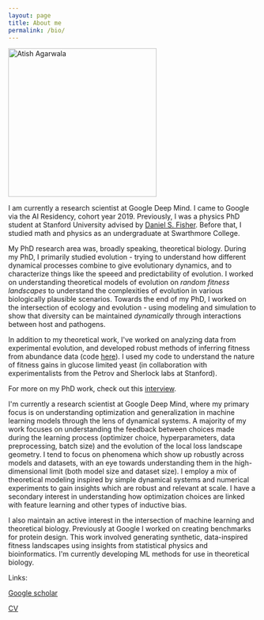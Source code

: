 ```yaml
---
layout: page
title: About me
permalink: /bio/
---
```


<img src="https://ati.sh/images/atish_headshot.jpg" alt="Atish Agarwala" width="300" />

I am currently a research scientist at Google Deep Mind. I came to Google via the AI Residency,
cohort year 2019. Previously, I
was a physics PhD student at Stanford University advised by 
[Daniel S. Fisher](https://web.stanford.edu/group/dsfisher/index.html).
Before that, I studied math and physics as an undergraduate at Swarthmore College.

My PhD research area was, broadly speaking, theoretical biology. During my PhD, I primarily studied evolution - trying
to understand how different dynamical processes combine to give evolutionary dynamics, and to characterize things like the
speeed and predictability of evolution. I worked on understanding theoretical models of evolution on _random fitness landscapes_
to understand the complexities of evolution in various biologically plausible scenarios. Towards the end of my PhD, I worked
on the intersection of ecology and evolution - using modeling and simulation to show that diversity can be maintained
_dynamically_ through interactions between host and pathogens.

In addition to my theoretical work, I've worked on analyzing data from experimental evolution, and developed robust methods
of inferring fitness from abundance data (code [here](https://github.com/barcoding-bfa/fitness-assay-python)). I used my
code to understand the nature of fitness gains in glucose limited yeast (in collaboration with experimentalists from the 
Petrov and Sherlock labs at Stanford).

For more on my PhD work, check out this
[interview](https://stanfordcehg.wordpress.com/2018/11/19/fellows-feature-atish-agarwala/).

I'm currently a research scientist at Google Deep Mind, where my primary focus is on understanding optimization
and generalization in machine learning models through the lens of dynamical systems. A majority of my work focuses on
understanding the feedback between choices made during the learning process (optimizer choice, hyperparameters, data preprocessing,
batch size) and the evolution of the local loss landscape geometry. I tend to focus on phenomena which show up robustly
across models and datasets, with an eye towards understanding them in the high-dimensional limit (both model size and
dataset size). I employ a mix of theoretical modeling inspired by simple dynamical systems and numerical experiments
to gain insights which are robust and relevant at scale. I have a secondary interest in understanding how optimization choices
are linked with feature learning and other types of inductive bias.

I also maintain an active interest in the intersection of machine learning and theoretical biology. Previously at Google I
worked on creating benchmarks for protein design. This work involved generating synthetic, data-inspired
fitness landscapes using insights from statistical physics and bioinformatics. I'm currently developing ML methods for
use in theoretical biology.


Links:

[Google scholar](https://scholar.google.com/citations?user=yCeAZUoAAAAJ&hl=en)

[CV](https://ati.sh/atishagarwalacv.pdf)
